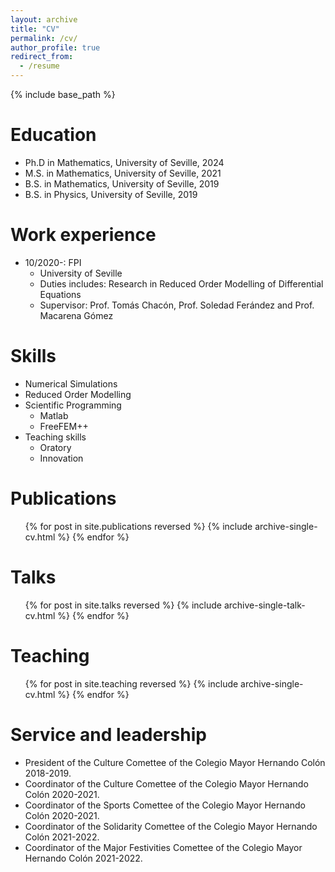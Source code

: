 ```yaml
---
layout: archive
title: "CV"
permalink: /cv/
author_profile: true
redirect_from:
  - /resume
---
```


{% include base_path %}

Education
======
* Ph.D in Mathematics, University of Seville, 2024
* M.S. in Mathematics, University of Seville, 2021
* B.S. in Mathematics, University of Seville, 2019
* B.S. in Physics, University of Seville, 2019

Work experience
======
* 10/2020-: FPI 
  * University of Seville
  * Duties includes: Research in Reduced Order Modelling of Differential Equations
  * Supervisor: Prof. Tomás Chacón, Prof. Soledad Ferández and Prof. Macarena Gómez

Skills
======
* Numerical Simulations
* Reduced Order Modelling
* Scientific Programming
  * Matlab
  * FreeFEM++  
* Teaching skills
  * Oratory
  * Innovation

Publications
======
  <ul>{% for post in site.publications reversed %}
    {% include archive-single-cv.html %}
  {% endfor %}</ul>
  
Talks
======
  <ul>{% for post in site.talks reversed %}
    {% include archive-single-talk-cv.html  %}
  {% endfor %}</ul>
  
Teaching
======
  <ul>{% for post in site.teaching reversed %}
    {% include archive-single-cv.html %}
  {% endfor %}</ul>
  
Service and leadership
======
* President of the Culture Comettee of the Colegio Mayor Hernando Colón 2018-2019.
* Coordinator of the Culture Comettee of the Colegio Mayor Hernando Colón 2020-2021.
* Coordinator of the Sports Comettee of the Colegio Mayor Hernando Colón 2020-2021.
* Coordinator of the Solidarity Comettee of the Colegio Mayor Hernando Colón 2021-2022.
* Coordinator of the Major Festivities Comettee of the Colegio Mayor Hernando Colón 2021-2022.
